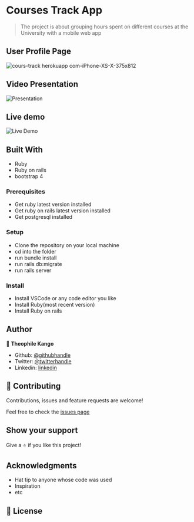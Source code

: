 # Courses Track App

> The project is about grouping hours spent on different courses at the University with a mobile web app

## User Profile Page

![cours-track herokuapp com-iPhone-XS-X-375x812](https://user-images.githubusercontent.com/49276315/83253791-de58d800-a1ad-11ea-86bb-61405f9a8200.png)

## Video Presentation

![Presentation](https://youtu.be/Hf39mBMQzzk)

## Live demo

![Live Demo](https://cours-track.herokuapp.com)

## Built With

- Ruby
- Ruby on rails 
- bootstrap 4

### Prerequisites

- Get ruby latest version installed
- Get ruby on rails latest version installed
- Get postgresql installed

### Setup

- Clone the repository on your local machine
- cd into the folder
- run bundle install
- run rails db:migrate
- run rails server

### Install

- Install VSCode or any code editor you like
- Install Ruby(most recent version)
- Install Ruby on rails

## Author

👤 **Theophile Kango**

- Github: [@githubhandle](https://github.com/Theophile-Kango)
- Twitter: [@twitterhandle](https://twitter.com/Theophadh)
- Linkedin: [linkedin](https://www.linkedin.com/in/theophile-kango-b6b580194/)

## 🤝 Contributing

Contributions, issues and feature requests are welcome!

Feel free to check the [issues page](https://github.com/Theophile-Kango/group_our_transactions/issues)
## Show your support

Give a ⭐️ if you like this project!

## Acknowledgments

- Hat tip to anyone whose code was used
- Inspiration
- etc

## 📝 License

